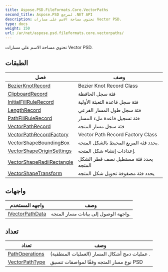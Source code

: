 ```yaml
---
title: Aspose.PSD.FileFormats.Core.VectorPaths
second_title: Aspose.PSD لمرجع .NET API
description: تحتوي مساحة الاسم على مسارات Vector PSD.
type: docs
weight: 150
url: /ar/net/aspose.psd.fileformats.core.vectorpaths/
---
```

تحتوي مساحة الاسم على مسارات Vector PSD.

## الطبقات

| فصل | وصف |
| --- | --- |
| [BezierKnotRecord](./bezierknotrecord/) | Bezier Knot Record Class |
| [ClipboardRecord](./clipboardrecord/) | فئة سجل الحافظة |
| [InitialFillRuleRecord](./initialfillrulerecord/) | فئة سجل قاعدة التعبئة الأولية |
| [LengthRecord](./lengthrecord/) | فئة سجل طول المسار الفرعي |
| [PathFillRuleRecord](./pathfillrulerecord/) | فئة تسجيل قاعدة ملء المسار |
| [VectorPathRecord](./vectorpathrecord/) | فئة سجل مسار المتجه |
| [VectorPathRecordFactory](./vectorpathrecordfactory/) | Vector Path Record Factory Class |
| [VectorShapeBoundingBox](./vectorshapeboundingbox/) | يحدد فئة المربع المحيط بالشكل المتجه. |
| [VectorShapeOriginSettings](./vectorshapeoriginsettings/) | إعدادات إنشاء شكل المتجه. |
| [VectorShapeRadiiRectangle](./vectorshaperadiirectangle/) | يحدد فئة مستطيل نصف قطر الشكل المتجه |
| [VectorShapeTransform](./vectorshapetransform/) | يحدد فئة مصفوفة تحويل شكل المتجه |
## واجهات

| واجهه المستخدم | وصف |
| --- | --- |
| [IVectorPathData](./ivectorpathdata/) | واجهة الوصول إلى بيانات مسار المتجه. |
## تعداد

| تعداد | وصف |
| --- | --- |
| [PathOperations](./pathoperations/) | عمليات دمج أشكال المسار (العمليات المنطقية) . |
| [VectorPathType](./vectorpathtype/) | نوع مسار المتجه وفقًا لمواصفات تنسيق PSD |


